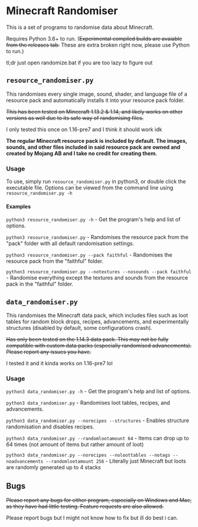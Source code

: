 # Minecraft Randomiser

This is a set of programs to randomise data about Minecraft.

Requires Python 3.6+ to run. (~~Experimental compiled builds are avaiable from the releases tab.~~ These are extra broken right now, please use Python to run.)

tl;dr just open randomize.bat if you are too lazy to figure out

## `resource_randomiser.py`

This randomises every single image, sound, shader, and language file of a resource pack and automatically installs it into your resource pack folder.

~~This has been tested on Minecraft 1.13.2 & 1.14, and likely works on other versions as well due to its safe way of randomising files.~~

I only tested this once on 1.16-pre7 and I think it should work idk

**The regular Minecraft resource pack is included by default. The images, sounds, and other files included in said resource pack are owned and created by Mojang AB and I
take no credit for creating them.**

### Usage

To use, simply run `resource_randomiser.py` in python3, or double click the executable file. Options can be viewed from the command line using `resource_randomiser.py -h`

#### Examples

`python3 resource_randomiser.py -h` - Get the program's help and list of options.

`python3 resource_randomiser.py` - Randomises the resource pack from the "pack" folder with all default randomisation settings.

`python3 resource_randomiser.py --pack faithful` - Randomises the resource pack from the "faithful" folder.

`python3 resource_randomiser.py --notextures --nosounds --pack faithful` - Randomise everything except the textures and sounds from the resource pack in the "faithful" folder.

## `data_randomiser.py`

This randomises the Minecraft data pack, which includes files such as loot tables for random block drops, recipes, advancements, and experimentally structures (disabled by default, some configurations crash).

~~Has only been tested on the 1.14.3 data pack. This may not be fully compatible with custom data packs (especially randomised advancements). Please report any issues you have.~~

I tested it and it kinda works on 1.16-pre7 lol

### Usage

`python3 data_randomiser.py -h` - Get the program's help and list of options.

`python3 data_randomiser.py` - Randomises loot tables, recipes, and advancements.

`python3 data_randomiser.py --norecipes --structures` - Enables structure randomisation and disables recipes.

`python3 data_randomiser.py --randomlootamount 64` - Items can drop up to 64 times (not amount of items but rather amount of loot)

`python3 data_randomiser.py --norecipes --noloottables --notags --noadvancements --randomlootamount 256` - Literally just Minecraft but loots are randomly generated up to 4 stacks

## Bugs

~~Please report any bugs for either program, especially on Windows and Mac, as they have had little testing. Feature requests are also allowed.~~

Please report bugs but I might not know how to fix but ill do best i can.

